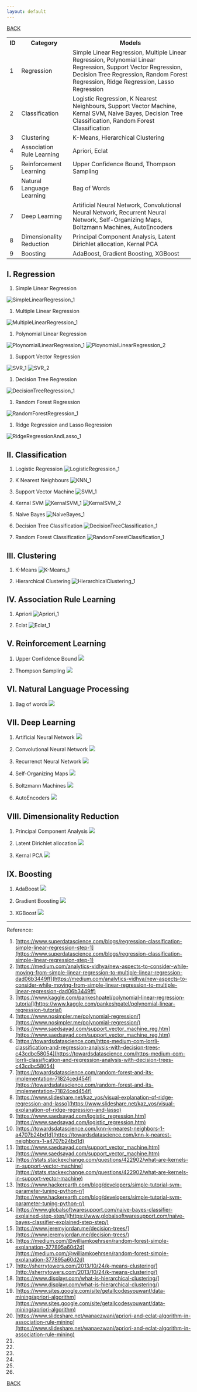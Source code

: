 ```yaml
---
layout: default
---
```


[BACK](./)

<table>
  <tr>
    <th>ID</th><th>Category</th><th>Models</th>
  </tr>
  <tr>
    <td>1</td><td>Regression</td><td>Simple Linear Regression, Multiple Linear Regression, Polynomial Linear Regression, Support Vector Regression, Decision Tree Regression, Random Forest Regression, Ridge Regression, Lasso Regression</td>
  </tr>
  <tr>
    <td>2</td><td>Classification</td><td>Logistic Regression, K Nearest Neighbours, Support Vector Machine, Kernal SVM, Naive Bayes, Decision Tree Classification, Random Forest Classification</td>
  </tr>
  <tr>
    <td>3</td><td>Clustering</td><td>K-Means, Hierarchical Clustering</td>
  </tr>
  <tr>
    <td>4</td><td>Association Rule Learning</td><td>Apriori, Eclat</td>
  </tr>
  <tr>
    <td>5</td><td>Reinforcement Learning</td><td>Upper Confidence Bound, Thompson Sampling</td>
  </tr>
  <tr>
    <td>6</td><td>Natural Language Learning</td><td>Bag of Words</td>
  </tr>
  <tr>
    <td>7</td><td>Deep Learning</td><td>Artificial Neural Network, Convolutional Neural Network, Recurrent Neural Network, Self-Organizing Maps, Boltzmann Machines, AutoEncoders</td>
  </tr>
  <tr>
    <td>8</td><td>Dimensionality Reduction</td><td>Principal Component Analysis, Latent Dirichlet allocation, Kernal PCA</td>
  </tr>
  <tr>
    <td>9</td><td>Boosting</td><td>AdaBoost, Gradient Boosting, XGBoost</td>
  </tr>
</table>

## I. Regression

1. Simple Linear Regression

![SimpleLinearRegression_1](./images/Models/SimpleLinearRegression_1.png)

1. Multiple Linear Regression

![MultipleLinearRegression_1](./images/Models/MultipleLinearRegression_1.png)

1. Polynomial Linear Regression

![PloynomialLinearRegression_1](./images/Models/PloynomialLinearRegression_1.png)
![PloynomialLinearRegression_2](./images/Models/PloynomialLinearRegression_2.png)

1. Support Vector Regression

![SVR_1](./images/Models/SVR_1.png)
![SVR_2](./images/Models/SVR_2.png)

1. Decision Tree Regression

![DecisionTreeRegression_1](./images/Models/DecisionTreeRegression_1.png)

1. Random Forest Regression

![RandomForestRegression_1](./images/Models/RandomForestRegression_1.png)

1. Ridge Regression and Lasso Regression

![RidgeRegressionAndLasso_1](./images/Models/RidgeRegressionAndLasso_1.jpg)

## II. Classification

1. Logistic Regression
![LogisticRegression_1](./images/Models/LogisticRegression_1.png)

1. K Nearest Neighbours
![KNN_1](./images/Models/KNN_1.png)

1. Support Vector Machine
![SVM_1](./images/Models/SVM_1.png)

1. Kernal SVM
![KernalSVM_1](./images/Models/KernalSVM_1.png)
![KernalSVM_2](./images/Models/KernalSVM_2.png)

1. Naive Bayes
![NaiveBayes_1](./images/Models/NaiveBayes_1.png)

1. Decision Tree Classification
![DecisionTreeClassification_1](./images/Models/DecisionTreeClassification_1.png)

1. Random Forest Classification
![RandomForestClassification_1](./images/Models/RandomForestClassification_1.png)

## III. Clustering

1. K-Means
![K-Means_1](./images/Models/K-Means_1.png)

1. Hierarchical Clustering
![HierarchicalClustering_1](./images/Models/HierarchicalClustering_1.png)

## IV. Association Rule Learning

1. Apriori
![Apriori_1](./images/Models/Apriori_1.jpg)

1. Eclat
![Eclat_1](./images/Models/Eclat_1.jpg)

## V. Reinforcement Learning

1. Upper Confidence Bound
![](./images/Models/)

1. Thompson Sampling
![](./images/Models/)

## VI. Natural Language Processing

1. Bag of words
![](./images/Models/)

## VII. Deep Learning

1. Artificial Neural Network
![](./images/Models/)

1. Convolutional Neural Network
![](./images/Models/)

1. Recurrenct Neural Network
![](./images/Models/)

1. Self-Organizing Maps
![](./images/Models/)

1. Boltzmann Machines
![](./images/Models/)

1. AutoEncoders
![](./images/Models/)

## VIII. Dimensionality Reduction

1. Principal Component Analysis
![](./images/Models/)

1. Latent Dirichlet allocation
![](./images/Models/)

1. Kernal PCA
![](./images/Models/)

## IX. Boosting

1. AdaBoost
![](./images/Models/)

1. Gradient Boosting
![](./images/Models/)

1. XGBoost
![](./images/Models/)

* * *

Reference:

1. [https://www.superdatascience.com/blogs/regression-classification-simple-linear-regression-step-1](https://www.superdatascience.com/blogs/regression-classification-simple-linear-regression-step-1)
1. [https://medium.com/analytics-vidhya/new-aspects-to-consider-while-moving-from-simple-linear-regression-to-multiple-linear-regression-dad06b3449ff](https://medium.com/analytics-vidhya/new-aspects-to-consider-while-moving-from-simple-linear-regression-to-multiple-linear-regression-dad06b3449ff)
1. [https://www.kaggle.com/pankeshpatel/polynomial-linear-regression-tutorial](https://www.kaggle.com/pankeshpatel/polynomial-linear-regression-tutorial)
1. [https://www.nosimpler.me/polynomial-regression/](https://www.nosimpler.me/polynomial-regression/)
1. [https://www.saedsayad.com/support_vector_machine_reg.htm](https://www.saedsayad.com/support_vector_machine_reg.htm)
1. [https://towardsdatascience.com/https-medium-com-lorrli-classification-and-regression-analysis-with-decision-trees-c43cdbc58054](https://towardsdatascience.com/https-medium-com-lorrli-classification-and-regression-analysis-with-decision-trees-c43cdbc58054)
1. [https://towardsdatascience.com/random-forest-and-its-implementation-71824ced454f](https://towardsdatascience.com/random-forest-and-its-implementation-71824ced454f)
1. [https://www.slideshare.net/kaz_yos/visual-explanation-of-ridge-regression-and-lasso](https://www.slideshare.net/kaz_yos/visual-explanation-of-ridge-regression-and-lasso)
1. [https://www.saedsayad.com/logistic_regression.htm](https://www.saedsayad.com/logistic_regression.htm)
1. [https://towardsdatascience.com/knn-k-nearest-neighbors-1-a4707b24bd1d](https://towardsdatascience.com/knn-k-nearest-neighbors-1-a4707b24bd1d)
1. [https://www.saedsayad.com/support_vector_machine.htm](https://www.saedsayad.com/support_vector_machine.htm)
1. [https://stats.stackexchange.com/questions/422902/what-are-kernels-in-support-vector-machine](https://stats.stackexchange.com/questions/422902/what-are-kernels-in-support-vector-machine)
1. [https://www.hackerearth.com/blog/developers/simple-tutorial-svm-parameter-tuning-python-r/](https://www.hackerearth.com/blog/developers/simple-tutorial-svm-parameter-tuning-python-r/)
1. [https://www.globalsoftwaresupport.com/naive-bayes-classifier-explained-step-step/](https://www.globalsoftwaresupport.com/naive-bayes-classifier-explained-step-step/)
1. [https://www.jeremyjordan.me/decision-trees/](https://www.jeremyjordan.me/decision-trees/)
1. [https://medium.com/@williamkoehrsen/random-forest-simple-explanation-377895a60d2d](https://medium.com/@williamkoehrsen/random-forest-simple-explanation-377895a60d2d)
1. [http://sherrytowers.com/2013/10/24/k-means-clustering/](http://sherrytowers.com/2013/10/24/k-means-clustering/)
1. [https://www.displayr.com/what-is-hierarchical-clustering/](https://www.displayr.com/what-is-hierarchical-clustering/)
1. [https://www.sites.google.com/site/getallcodesyouwant/data-mining/apriori-algorithm](https://www.sites.google.com/site/getallcodesyouwant/data-mining/apriori-algorithm)
1. [https://www.slideshare.net/wanaezwani/apriori-and-eclat-algorithm-in-association-rule-mining](https://www.slideshare.net/wanaezwani/apriori-and-eclat-algorithm-in-association-rule-mining)
1. []()
1. []()
1. []()
1. []()
1. []()
1. []()


[BACK](./)
